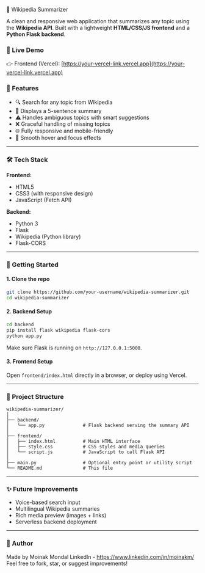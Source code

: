 
 📄 Wikipedia Summarizer

A clean and responsive web application that summarizes any topic using the **Wikipedia API**. Built with a lightweight **HTML/CSS/JS frontend** and a **Python Flask backend**.


### 🔗 Live Demo

👉 Frontend (Vercel): [https://your-vercel-link.vercel.app](https://your-vercel-link.vercel.app)


### 🧠 Features

* 🔍 Search for any topic from Wikipedia
* 📄 Displays a 5-sentence summary
* ⚠️ Handles ambiguous topics with smart suggestions
* ❌ Graceful handling of missing topics
* 🌐 Fully responsive and mobile-friendly
* 🎨 Smooth hover and focus effects

---

### 🛠️ Tech Stack

**Frontend:**

* HTML5
* CSS3 (with responsive design)
* JavaScript (Fetch API)

**Backend:**

* Python 3
* Flask
* Wikipedia (Python library)
* Flask-CORS

---

### 🚀 Getting Started

#### 1. Clone the repo

```bash
git clone https://github.com/your-username/wikipedia-summarizer.git
cd wikipedia-summarizer
```

#### 2. Backend Setup

```bash
cd backend
pip install flask wikipedia flask-cors
python app.py
```

Make sure Flask is running on `http://127.0.0.1:5000`.

#### 3. Frontend Setup

Open `frontend/index.html` directly in a browser, or deploy using Vercel.

---

### 📁 Project Structure

```
wikipedia-summarizer/
│
├── backend/
│   └── app.py              # Flask backend serving the summary API
│
├── frontend/
│   ├── index.html          # Main HTML interface
│   ├── style.css           # CSS styles and media queries
│   └── script.js           # JavaScript to call Flask API
│
├── main.py                 # Optional entry point or utility script
└── README.md               # This file
```

---

### ✨ Future Improvements

* Voice-based search input
* Multilingual Wikipedia summaries
* Rich media preview (images + links)
* Serverless backend deployment

---

### 🙌 Author

Made by Moinak Mondal 
LinkedIn - https://www.linkedin.com/in/moinakm/
Feel free to fork, star, or suggest improvements!


